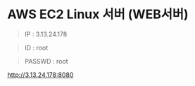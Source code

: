# AWS EC2 Linux 서버 (WEB서버)

> IP : 3.13.24.178

> ID : root

> PASSWD : root



http://3.13.24.178:8080
